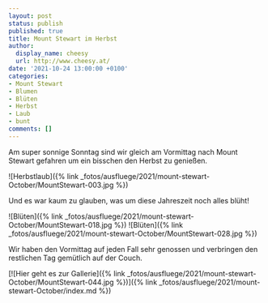 ```yaml
---
layout: post
status: publish
published: true
title: Mount Stewart im Herbst
author:
  display_name: cheesy
  url: http://www.cheesy.at/
date: '2021-10-24 13:00:00 +0100'
categories:
- Mount Stewart
- Blumen
- Blüten
- Herbst
- Laub
- bunt
comments: []
---
```


<!-- Guide to Markdown: https://guides.github.com/features/mastering-markdown/ -->

Am super sonnige Sonntag sind wir gleich am Vormittag nach Mount Stewart gefahren um ein bisschen den Herbst zu genießen.

![Herbstlaub]({% link _fotos/ausfluege/2021/mount-stewart-October/MountStewart-003.jpg %})

Und es war kaum zu glauben, was um diese Jahreszeit noch alles blüht!

![Blüten]({% link _fotos/ausfluege/2021/mount-stewart-October/MountStewart-018.jpg %})
![Blüten]({% link _fotos/ausfluege/2021/mount-stewart-October/MountStewart-028.jpg %})

Wir haben den Vormittag auf jeden Fall sehr genossen und verbringen den restlichen Tag gemütlich auf der Couch.


[![Hier geht es zur Gallerie]({% link _fotos/ausfluege/2021/mount-stewart-October/MountStewart-044.jpg %})]({% link _fotos/ausfluege/2021/mount-stewart-October/index.md %})